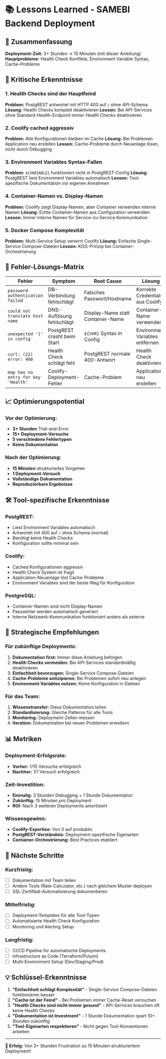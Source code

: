 # 📚 Lessons Learned - SAMEBI Backend Deployment

## 🎯 Zusammenfassung

**Deployment-Zeit:** 3+ Stunden → 15 Minuten (mit dieser Anleitung)
**Hauptprobleme:** Health Check Konflikte, Environment Variable Syntax, Cache-Probleme

## 🚨 Kritische Erkenntnisse

### 1. Health Checks sind der Hauptfeind
**Problem:** PostgREST antwortet mit HTTP 400 auf `/` ohne API-Schema
**Lösung:** Health Checks komplett deaktivieren
**Lesson:** Bei API-Services ohne Standard-Health-Endpoint immer Health Checks deaktivieren

### 2. Coolify cached aggressiv
**Problem:** Alte Konfigurationen bleiben im Cache
**Lösung:** Bei Problemen Application neu erstellen
**Lesson:** Cache-Probleme durch Neuanlage lösen, nicht durch Debugging

### 3. Environment Variables Syntax-Fallen
**Problem:** `${VARIABLE}` funktioniert nicht in PostgREST-Config
**Lösung:** PostgREST liest Environment Variables automatisch
**Lesson:** Tool-spezifische Dokumentation vor eigenen Annahmen

### 4. Container-Namen vs. Display-Namen
**Problem:** Coolify zeigt Display-Namen, aber Container verwenden interne Namen
**Lösung:** Echte Container-Namen aus Configuration verwenden
**Lesson:** Immer interne Namen für Service-zu-Service Kommunikation

### 5. Docker Compose Komplexität
**Problem:** Multi-Service Setup verwirrt Coolify
**Lösung:** Einfache Single-Service Compose-Dateien
**Lesson:** KISS-Prinzip bei Container-Orchestrierung

## 🔄 Fehler-Lösungs-Matrix

| Fehler | Symptom | Root Cause | Lösung | Zeit |
|--------|---------|------------|--------|------|
| `password authentication failed` | DB-Verbindung fehlschlägt | Falsches Passwort/Hostname | Korrekte Credentials aus Coolify | 5 min |
| `could not translate host name` | DNS-Auflösung fehlschlägt | Display-Name statt Container-Name | Container-Name verwenden | 2 min |
| `unexpected '{' in config` | PostgREST crasht beim Start | `${VAR}` Syntax in Config | Environment Variables entfernen | 5 min |
| `curl: (22) error: 400` | Health Check schlägt fehl | PostgREST normale 400-Antwort | Health Check deaktivieren | 1 min |
| `map has no entry for key 'Health'` | Coolify-Deployment-Fehler | Cache-Problem | Application neu erstellen | 10 min |

## 📈 Optimierungspotential

### Vor der Optimierung:
- **3+ Stunden** Trial-and-Error
- **15+ Deployment-Versuche**
- **5 verschiedene Fehlertypen**
- **Keine Dokumentation**

### Nach der Optimierung:
- **15 Minuten** strukturiertes Vorgehen
- **1 Deployment-Versuch**
- **Vollständige Dokumentation**
- **Reproduzierbare Ergebnisse**

## 🛠️ Tool-spezifische Erkenntnisse

### PostgREST:
- Liest Environment Variables automatisch
- Antwortet mit 400 auf `/` ohne Schema (normal)
- Benötigt keine Health Checks
- Konfiguration sollte minimal sein

### Coolify:
- Cached Konfigurationen aggressiv
- Health Check System ist fragil
- Application-Neuanlage löst Cache-Probleme
- Environment Variables sind der beste Weg für Konfiguration

### PostgreSQL:
- Container-Namen sind nicht Display-Namen
- Passwörter werden automatisch generiert
- Interne Netzwerk-Kommunikation funktioniert anders als externe

## 🎯 Strategische Empfehlungen

### Für zukünftige Deployments:
1. **Dokumentation first:** Immer diese Anleitung befolgen
2. **Health Checks vermeiden:** Bei API-Services standardmäßig deaktivieren
3. **Einfachheit bevorzugen:** Single-Service Compose-Dateien
4. **Cache-Probleme antizipieren:** Bei Problemen sofort neu anlegen
5. **Environment Variables nutzen:** Keine Konfiguration in Dateien

### Für das Team:
1. **Wissenstransfer:** Diese Dokumentation teilen
2. **Standardisierung:** Gleiche Patterns für alle Tools
3. **Monitoring:** Deployment-Zeiten messen
4. **Iteration:** Dokumentation bei neuen Problemen erweitern

## 📊 Metriken

### Deployment-Erfolgsrate:
- **Vorher:** 1/15 Versuche erfolgreich
- **Nachher:** 1/1 Versuch erfolgreich

### Zeit-Investition:
- **Einmalig:** 3 Stunden Debugging + 1 Stunde Dokumentation
- **Zukünftig:** 15 Minuten pro Deployment
- **ROI:** Nach 3 weiteren Deployments amortisiert

### Wissensgewinn:
- **Coolify-Expertise:** Von 0 auf produktiv
- **PostgREST-Verständnis:** Deployment-spezifische Eigenarten
- **Container-Orchestrierung:** Best Practices etabliert

## 🔮 Nächste Schritte

### Kurzfristig:
- [ ] Dokumentation mit Team teilen
- [ ] Andere Tools (Rate-Calculator, etc.) nach gleichem Muster deployen
- [ ] SSL-Zertifikat-Automatisierung dokumentieren

### Mittelfristig:
- [ ] Deployment-Templates für alle Tool-Typen
- [ ] Automatisierte Health Check Konfiguration
- [ ] Monitoring und Alerting Setup

### Langfristig:
- [ ] CI/CD Pipeline für automatische Deployments
- [ ] Infrastructure as Code (Terraform/Pulumi)
- [ ] Multi-Environment Setup (Dev/Staging/Prod)

## 💡 Schlüssel-Erkenntnisse

1. **"Einfachheit schlägt Komplexität"** - Single-Service Compose-Dateien funktionieren besser
2. **"Cache ist der Feind"** - Bei Problemen immer Cache-Reset versuchen
3. **"Health Checks sind nicht immer gesund"** - API-Services brauchen oft keine Health Checks
4. **"Dokumentation ist Investment"** - 1 Stunde Dokumentation spart 10+ Stunden zukünftig
5. **"Tool-Eigenarten respektieren"** - Nicht gegen Tool-Konventionen arbeiten

---

**🎉 Erfolg:** Von 3+ Stunden Frustration zu 15 Minuten strukturiertem Deployment!
